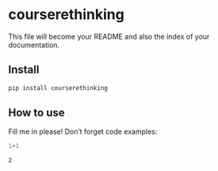 courserethinking
================

<!-- WARNING: THIS FILE WAS AUTOGENERATED! DO NOT EDIT! -->

This file will become your README and also the index of your
documentation.

## Install

``` sh
pip install courserethinking
```

## How to use

Fill me in please! Don’t forget code examples:

``` python
1+1
```

    2
